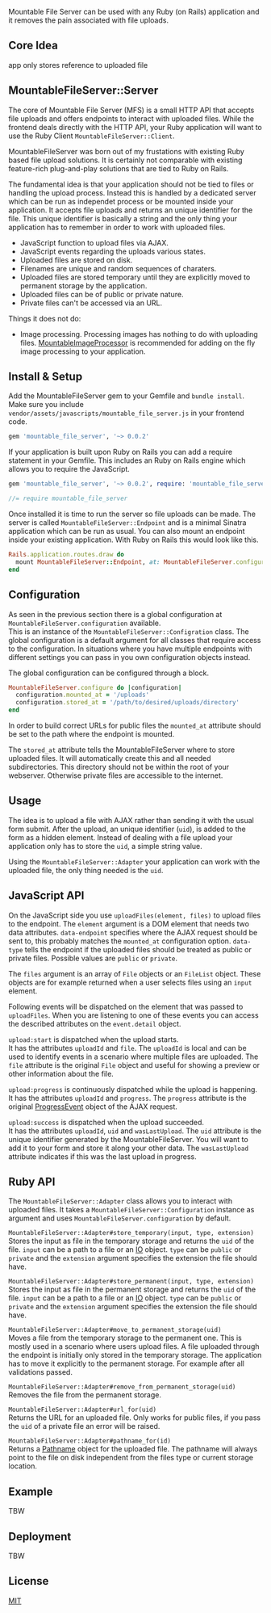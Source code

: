 Mountable File Server can be used with any Ruby (on Rails) application and it removes the pain associated with file uploads.

## Core Idea
app only stores reference to uploaded file

## MountableFileServer::Server
The core of Mountable File Server (MFS) is a small HTTP API that accepts file uploads and offers endpoints to interact with uploaded files. While the frontend deals directly with the HTTP API, your Ruby application will want to use the Ruby Client `MountableFileServer::Client`.






MountableFileServer was born out of my frustations with existing Ruby based file upload solutions. It is certainly not comparable with existing feature-rich plug-and-play solutions that are tied to Ruby on Rails.

The fundamental idea is that your application should not be tied to files or handling the upload process. Instead this is handled by a dedicated server which can be run as independet process or be mounted inside your application. It accepts file uploads and returns an unique identifier for the file. This unique identifier is basically a string and the only thing your application has to remember in order to work with uploaded files.

* JavaScript function to upload files via AJAX.
* JavaScript events regarding the uploads various states.
* Uploaded files are stored on disk.
* Filenames are unique and random sequences of charaters.
* Uploaded files are stored temporary until they are explicitly moved to permanent storage by the application.
* Uploaded files can be of public or private nature.
* Private files can't be accessed via an URL.

Things it does not do:

* Image processing. Processing images has nothing to do with uploading files. [MountableImageProcessor]() is recommended for adding on the fly image processing to your application.

## Install & Setup
Add the MountableFileServer gem to your Gemfile and `bundle install`. Make sure you include `vendor/assets/javascripts/mountable_file_server.js` in your frontend code.

~~~ruby
gem 'mountable_file_server', '~> 0.0.2'
~~~

If your application is built upon Ruby on Rails you can add a require statement in your Gemfile. This includes an Ruby on Rails engine which allows you to require the JavaScript.

~~~ruby
gem 'mountable_file_server', '~> 0.0.2', require: 'mountable_file_server/rails'
~~~

~~~javascript
//= require mountable_file_server
~~~

Once installed it is time to run the server so file uploads can be made. The server is called `MountableFileServer::Endpoint` and is a minimal Sinatra application which can be run as usual. You can also mount an endpoint inside your existing application. With Ruby on Rails this would look like this.

~~~ruby
Rails.application.routes.draw do
  mount MountableFileServer::Endpoint, at: MountableFileServer.configuration.mounted_at
end
~~~

## Configuration
As seen in the previous section there is a global configuration at `MountableFileServer.configuration` available.  
This is an instance of the `MountableFileServer::Configration` class. The global configuration is a default argument for all classes that require access to the configuration. In situations where you have multiple endpoints with different settings you can pass in you own configuration objects instead.

The global configuration can be configured through a block.

~~~ruby
MountableFileServer.configure do |configuration|
  configuration.mounted_at = '/uploads'
  configuration.stored_at = '/path/to/desired/uploads/directory'
end
~~~

In order to build correct URLs for public files the `mounted_at` attribute should be set to the path where the endpoint is mounted.

The `stored_at` attribute tells the MountableFileServer where to store uploaded files. It will automatically create this and all needed subdirectories. This directory should not be within the root of your webserver. Otherwise private files are accessible to the internet.

## Usage
The idea is to upload a file with AJAX rather than sending it with the usual form submit. After the upload, an unique identifier (`uid`), is added to the form as a hidden element. Instead of dealing with a file upload your application only has to store the `uid`, a simple string value.

Using the `MountableFileServer::Adapter` your application can work with the uploaded file, the only thing needed is the `uid`.

## JavaScript API
On the JavaScript side you use `uploadFiles(element, files)` to upload files to the endpoint. The `element` argument is a DOM element that needs two data attributes. `data-endpoint` specifies where the AJAX request should be sent to, this probably matches the `mounted_at` configuration option. `data-type` tells the endpoint if the uploaded files should be treated as public or private files. Possible values are `public` or `private`.

The `files` argument is an array of `File` objects or an `FileList` object. These objects are for example returned when a user selects files using an `input` element.

Following events will be dispatched on the element that was passed to `uploadFiles`. When you are listening to one of these events you can access the described attributes on the `event.detail` object.

`upload:start` is dispatched when the upload starts.  
It has the attributes `uploadId` and `file`. The `uploadId` is local and can be used to identify events in a scenario where multiple files are uploaded. The `file` attribute is the original `File` object and useful for showing a preview or other information about the file.

`upload:progress` is continuously dispatched while the upload is happening.  
It has the attributes `uploadId` and `progress`. The `progress` attribute is the original [ProgressEvent](https://developer.mozilla.org/en-US/docs/Web/API/ProgressEvent) object of the AJAX request.

`upload:success` is dispatched when the upload succeeded.  
It has the attributes `uploadId`, `uid` and `wasLastUpload`. The `uid` attribute is the unique identifier generated by the MountableFileServer. You will want to add it to your form and store it along your other data. The `wasLastUpload` attribute indicates if this was the last upload in progress.

## Ruby API
The `MountableFileServer::Adapter` class allows you to interact with uploaded files. It takes a `MountableFileServer::Configuration` instance as argument and uses `MountableFileServer.configuration` by default.

`MountableFileServer::Adapter#store_temporary(input, type, extension)`  
Stores the input as file in the temporary storage and returns the `uid` of the file. `input` can be a path to a file or an [IO](http://ruby-doc.org/core-2.2.2/IO.html) object. `type` can be `public` or `private` and the `extension` argument specifies the extension the file should have.

`MountableFileServer::Adapter#store_permanent(input, type, extension)`  
Stores the input as file in the permanent storage and returns the `uid` of the file. `input` can be a path to a file or an [IO](http://ruby-doc.org/core-2.2.2/IO.html) object. `type` can be `public` or `private` and the `extension` argument specifies the extension the file should have.

`MountableFileServer::Adapter#move_to_permanent_storage(uid)`  
Moves a file from the temporary storage to the permanent one. This is mostly used in a scenario where users upload files. A file uploaded through the endpoint is initially only stored in the temporary storage. The application has to move it explicitly to the permanent storage. For example after all validations passed.

`MountableFileServer::Adapter#remove_from_permanent_storage(uid)`  
Removes the file from the permanent storage.

`MountableFileServer::Adapter#url_for(uid)`  
Returns the URL for an uploaded file. Only works for public files, if you pass the `uid` of a private file an error will be raised.

`MountableFileServer::Adapter#pathname_for(id)`  
Returns a [Pathname](http://ruby-doc.org/stdlib-2.2.2/libdoc/pathname/rdoc/Pathname.html) object for the uploaded file. The pathname will always point to the file on disk independent from the files type or current storage location.

## Example
TBW

## Deployment
TBW

## License
[MIT](https://github.com/stravid/mountable_file_server/blob/master/LICENSE.txt)
